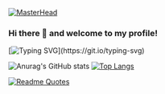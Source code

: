 [![MasterHead](https://abload.de/img/monumentvalley2ycsjc.png)](https://github.com/nokrolikno)
### Hi there 👋 and welcome to my profile!
[![Typing SVG](https://readme-typing-svg.herokuapp.com?font=&size=30&duration=3000&color=F7EFF6&background=2B213A&vCenter=true&width=600&height=75&lines=I+am+a+student+from+Russia;and+I+love+coding!)](https://git.io/typing-svg)

![Anurag's GitHub stats](https://github-readme-stats.vercel.app/api?username=nokrolikno&theme=synthwave&show_icons=true)
[![Top Langs](https://github-readme-stats.vercel.app/api/top-langs/?username=nokrolikno&layout=compact&theme=synthwave)](https://github.com/anuraghazra/github-readme-stats)

[![Readme Quotes](https://quotes-github-readme.vercel.app/api?type=horizontal&theme=tokyonight)](https://github.com/piyushsuthar/github-readme-quotes)
<!--
**nokrolikno/nokrolikno** is a ✨ _special_ ✨ repository because its `README.md` (this file) appears on your GitHub profile.

Here are some ideas to get you started:


- 🔭 I’m currently working on ...
- 🌱 I’m currently learning ...
- 👯 I’m looking to collaborate on ...
- 🤔 I’m looking for help with ...
- 💬 Ask me about ...
- 📫 How to reach me: ...
- 😄 Pronouns: ...
- ⚡ Fun fact: ...
-->
